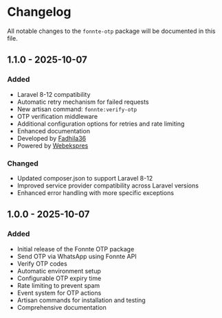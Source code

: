 # Changelog

All notable changes to the `fonnte-otp` package will be documented in this file.

## 1.1.0 - 2025-10-07

### Added
- Laravel 8-12 compatibility
- Automatic retry mechanism for failed requests
- New artisan command: `fonnte:verify-otp`
- OTP verification middleware
- Additional configuration options for retries and rate limiting
- Enhanced documentation
- Developed by [Fadhila36](https://github.com/Fadhila36)
- Powered by [Webekspres](https://webekspres.id)

### Changed
- Updated composer.json to support Laravel 8-12
- Improved service provider compatibility across Laravel versions
- Enhanced error handling with more specific exceptions

## 1.0.0 - 2025-10-07

### Added
- Initial release of the Fonnte OTP package
- Send OTP via WhatsApp using Fonnte API
- Verify OTP codes
- Automatic environment setup
- Configurable OTP expiry time
- Rate limiting to prevent spam
- Event system for OTP actions
- Artisan commands for installation and testing
- Comprehensive documentation